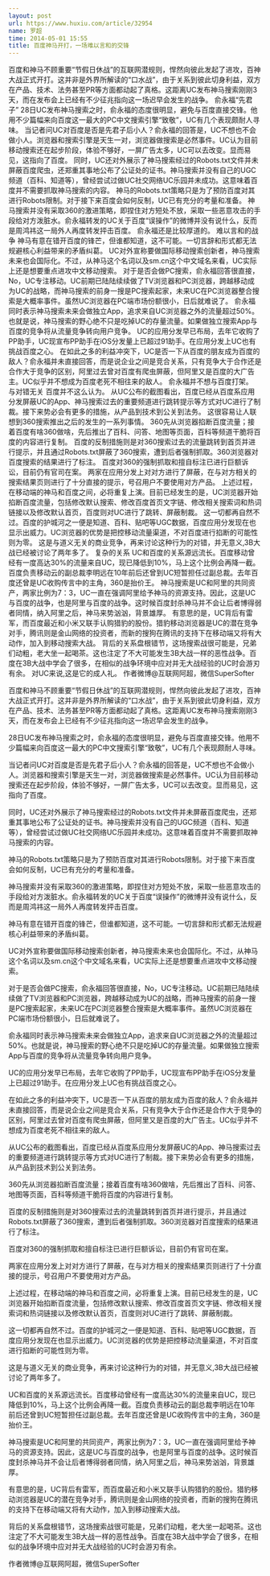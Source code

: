 ```yaml
---
layout: post
url: https://www.huxiu.com/article/32954
name: 罗超
time: 2014-05-01 15:55
title: 百度神马开打，一场难以言和的交锋
---
```

百度和神马不顾重要“节假日休战”的互联网潜规则，悍然向彼此发起了进攻，百神大战正式开打。这并非是外界所解读的“口水战”，由于关系到彼此切身利益，双方在产品、技术、法务甚至PR等方面都动起了真格。这距离UC发布神马搜索刚刚3天，而在发布会上已经有不少征兆指向这一场迟早会发生的战争。 俞永福“先君子” 28日UC发布神马搜索之时，俞永福的态度很明显，避免与百度直接交锋。他用不少篇幅来向百度这一最大的PC中文搜索引擎“致敬”，UC有几个表现颇耐人寻味。 当记者问UC对百度是否是先君子后小人？俞永福的回答是，UC不想也不会做小人。浏览器和搜索引擎是天生一对，浏览器做搜索是必然事件。UC认为目前移动搜索还在起步阶段，体验不够好，一屏广告太多，UC可以去改变。显而易见，这指向了百度。 同时，UC还对外展示了神马搜索经过的Robots.txt文件并未屏蔽百度爬虫，还郑重其事地公布了公证处的证书。神马搜索并没有自己的UGC频道（百科、知道等），曾经尝试过做UC社交网络UC乐园并未成功。这意味着百度并不需要抓取神马搜索的内容。 神马的Robots.txt策略只是为了预防百度对其进行Robots限制。对于接下来百度会如何反制，UC已有充分的考量和准备。 神马搜索并没有采取360的激进策略，即捏住对方短处不放，采取一些恶意攻击的手段给对方泼脏水。俞永福转发的UC关于百度“误操作”的微博并没有说什么，反而是周鸿祎这一局外人再度转发抨击百度。 俞永福还是比较厚道的。 难以言和的战争 神马有意在错开百度的锋芒，但谁都知道，这不可能。一切言辞和形式都无法规避核心利益带来的矛盾纠葛。 UC对外宣称要做国际移动搜索创新者，神马搜索未来也会国际化。不过，从神马这个名词以及sm.cn这个中文域名来看，UC实际上还是想要重点进攻中文移动搜索。 对于是否会做PC搜索，俞永福回答很直接，No，UC专注移动。UC前期已陆陆续续做了TV浏览器和PC浏览器，跨越移动成为UC的战略，而神马搜索的前身一搜是PC搜索起家，未来UC在PC浏览器整合搜索是大概率事件。虽然UC浏览器在PC端市场份额很小，日后就难说了。 俞永福同时表示神马搜索未来会做独立App，追求来自UC浏览器之外的流量超过50%。也就是说，神马搜索的野心绝不只是吃掉UC的存量流量。如果做独立搜索App与百度的竞争将从流量竞争转向用户竞争。 UC的应用分发早已布局，去年它收购了PP助手，UC现宣布PP助手在iOS分发量上已超过91助手。在应用分发上UC也有挑战百度之心。 在如此之多的利益冲突下，UC是否一下从百度的朋友成为百度的敌人？俞永福并未直接回答，而是说企业之间是竞合关系，只有竞争大于合作还是合作大于竞争的区别，阿里过去曾对百度有爬虫屏蔽，但阿里又是百度的大广告主。UC似乎并不想成为百度老死不相往来的敌人。 俞永福并不想与百度打架。 与对错无关 百度并不这么认为。 从UC公布的截图看出，百度已经从百度系应用分发屏蔽UC的App、神马搜索过去的重要频道进行跳转提示等方式对UC进行了制裁。接下来势必会有更多的措施，从产品到技术到公关到法务。 这很容易让人联想到360搜索推出之后的发生的一系列事情。 360先从浏览器掐断百度流量；接着百度有啥360做啥，先后推出了百科、问答、地图等页面，百科等频道干脆将百度的内容进行复制。 百度的反制措施则是对360搜索过去的流量跳转到首页并进行提示，并且通过Robots.txt屏蔽了360搜索，遭到后者强制抓取。360浏览器对百度搜索的结果进行了标注。 百度对360的强制抓取和擅自标注已进行巨额诉讼，目前仍有官司在案。 两家在应用分发上对对方进行了屏蔽，在与对方相关的搜索结果页则进行了十分直接的提示，号召用户不要使用对方产品。 上述过程，在移动端的神马和百度之间，必将重复上演。目前已经发生的是，UC浏览器开始掐断百度流量，包括修改默认搜索、修改百度首页文字链、修改相关搜索词和热词链接以及修改默认首页，百度则对UC进行了跳转、屏蔽制裁。 这一切都再自然不过。百度的护城河之一便是知道、百科、贴吧等UGC数据，百度应用分发现在也显示出威力。UC浏览器的优势是把控移动流量渠道，不对百度进行掐断的可能性则为零。 这是与道义无关的商业竞争，再来讨论这种行为的对错，并无意义,3B大战已经被讨论了两年多了。 复杂的关系 UC和百度的关系源远流长。百度移动曾经有一度高达30%的流量来自UC，现已降低到10%，马上这个比例会再降一截。百度负责移动云的副总裁李明远在10年前后还曾到UC短暂担任过副总裁。去年百度还曾是UC收购传言中的主角，360是抬价王。 神马搜索是UC和阿里的共同资产，两家比例为7：3，UC一直在强调阿里给予神马的资源支持。因此，这是UC与百度的战争，也是阿里与百度的战争。这时候百度封杀神马并不会让后者博得弱者同情，纳入阿里之后，神马来势汹汹，背景雄厚。 有意思的是，UC背后有雷军，而百度最近和小米又联手认购猎豹的股份。猎豹移动浏览器是UC的潜在竞争对手，腾讯则是金山网络的投资者，而新的搜狗在腾讯的支持下在移动端又将有大动作，加入到移动搜索大战。 背后的关系盘根错节，这场搜索战很可能是，兄弟们动粗，老大坐一起喝茶。这也注定了不大可能发生3B大战一样的恶性战争。百度在3B大战中学会了很多，在相似的战争环境中应对并无大战经验的UC时会游刃有余。 对UC来说,这是它的成人礼。 作者微博@互联网阿超，微信SuperSofter

百度和神马不顾重要“节假日休战”的互联网潜规则，悍然向彼此发起了进攻，百神大战正式开打。这并非是外界所解读的“口水战”，由于关系到彼此切身利益，双方在产品、技术、法务甚至PR等方面都动起了真格。这距离UC发布神马搜索刚刚3天，而在发布会上已经有不少征兆指向这一场迟早会发生的战争。

28日UC发布神马搜索之时，俞永福的态度很明显，避免与百度直接交锋。他用不少篇幅来向百度这一最大的PC中文搜索引擎“致敬”，UC有几个表现颇耐人寻味。

当记者问UC对百度是否是先君子后小人？俞永福的回答是，UC不想也不会做小人。浏览器和搜索引擎是天生一对，浏览器做搜索是必然事件。UC认为目前移动搜索还在起步阶段，体验不够好，一屏广告太多，UC可以去改变。显而易见，这指向了百度。

同时，UC还对外展示了神马搜索经过的Robots.txt文件并未屏蔽百度爬虫，还郑重其事地公布了公证处的证书。神马搜索并没有自己的UGC频道（百科、知道等），曾经尝试过做UC社交网络UC乐园并未成功。这意味着百度并不需要抓取神马搜索的内容。

神马的Robots.txt策略只是为了预防百度对其进行Robots限制。对于接下来百度会如何反制，UC已有充分的考量和准备。

神马搜索并没有采取360的激进策略，即捏住对方短处不放，采取一些恶意攻击的手段给对方泼脏水。俞永福转发的UC关于百度“误操作”的微博并没有说什么，反而是周鸿祎这一局外人再度转发抨击百度。

神马有意在错开百度的锋芒，但谁都知道，这不可能。一切言辞和形式都无法规避核心利益带来的矛盾纠葛。

UC对外宣称要做国际移动搜索创新者，神马搜索未来也会国际化。不过，从神马这个名词以及sm.cn这个中文域名来看，UC实际上还是想要重点进攻中文移动搜索。

对于是否会做PC搜索，俞永福回答很直接，No，UC专注移动。UC前期已陆陆续续做了TV浏览器和PC浏览器，跨越移动成为UC的战略，而神马搜索的前身一搜是PC搜索起家，未来UC在PC浏览器整合搜索是大概率事件。虽然UC浏览器在PC端市场份额很小，日后就难说了。

俞永福同时表示神马搜索未来会做独立App，追求来自UC浏览器之外的流量超过50%。也就是说，神马搜索的野心绝不只是吃掉UC的存量流量。如果做独立搜索App与百度的竞争将从流量竞争转向用户竞争。

UC的应用分发早已布局，去年它收购了PP助手，UC现宣布PP助手在iOS分发量上已超过91助手。在应用分发上UC也有挑战百度之心。

在如此之多的利益冲突下，UC是否一下从百度的朋友成为百度的敌人？俞永福并未直接回答，而是说企业之间是竞合关系，只有竞争大于合作还是合作大于竞争的区别，阿里过去曾对百度有爬虫屏蔽，但阿里又是百度的大广告主。UC似乎并不想成为百度老死不相往来的敌人。

从UC公布的截图看出，百度已经从百度系应用分发屏蔽UC的App、神马搜索过去的重要频道进行跳转提示等方式对UC进行了制裁。接下来势必会有更多的措施，从产品到技术到公关到法务。

360先从浏览器掐断百度流量；接着百度有啥360做啥，先后推出了百科、问答、地图等页面，百科等频道干脆将百度的内容进行复制。

百度的反制措施则是对360搜索过去的流量跳转到首页并进行提示，并且通过Robots.txt屏蔽了360搜索，遭到后者强制抓取。360浏览器对百度搜索的结果进行了标注。

百度对360的强制抓取和擅自标注已进行巨额诉讼，目前仍有官司在案。

两家在应用分发上对对方进行了屏蔽，在与对方相关的搜索结果页则进行了十分直接的提示，号召用户不要使用对方产品。

上述过程，在移动端的神马和百度之间，必将重复上演。目前已经发生的是，UC浏览器开始掐断百度流量，包括修改默认搜索、修改百度首页文字链、修改相关搜索词和热词链接以及修改默认首页，百度则对UC进行了跳转、屏蔽制裁。

这一切都再自然不过。百度的护城河之一便是知道、百科、贴吧等UGC数据，百度应用分发现在也显示出威力。UC浏览器的优势是把控移动流量渠道，不对百度进行掐断的可能性则为零。

这是与道义无关的商业竞争，再来讨论这种行为的对错，并无意义,3B大战已经被讨论了两年多了。

UC和百度的关系源远流长。百度移动曾经有一度高达30%的流量来自UC，现已降低到10%，马上这个比例会再降一截。百度负责移动云的副总裁李明远在10年前后还曾到UC短暂担任过副总裁。去年百度还曾是UC收购传言中的主角，360是抬价王。

神马搜索是UC和阿里的共同资产，两家比例为7：3，UC一直在强调阿里给予神马的资源支持。因此，这是UC与百度的战争，也是阿里与百度的战争。这时候百度封杀神马并不会让后者博得弱者同情，纳入阿里之后，神马来势汹汹，背景雄厚。

有意思的是，UC背后有雷军，而百度最近和小米又联手认购猎豹的股份。猎豹移动浏览器是UC的潜在竞争对手，腾讯则是金山网络的投资者，而新的搜狗在腾讯的支持下在移动端又将有大动作，加入到移动搜索大战。

背后的关系盘根错节，这场搜索战很可能是，兄弟们动粗，老大坐一起喝茶。这也注定了不大可能发生3B大战一样的恶性战争。百度在3B大战中学会了很多，在相似的战争环境中应对并无大战经验的UC时会游刃有余。

作者微博@互联网阿超，微信SuperSofter

